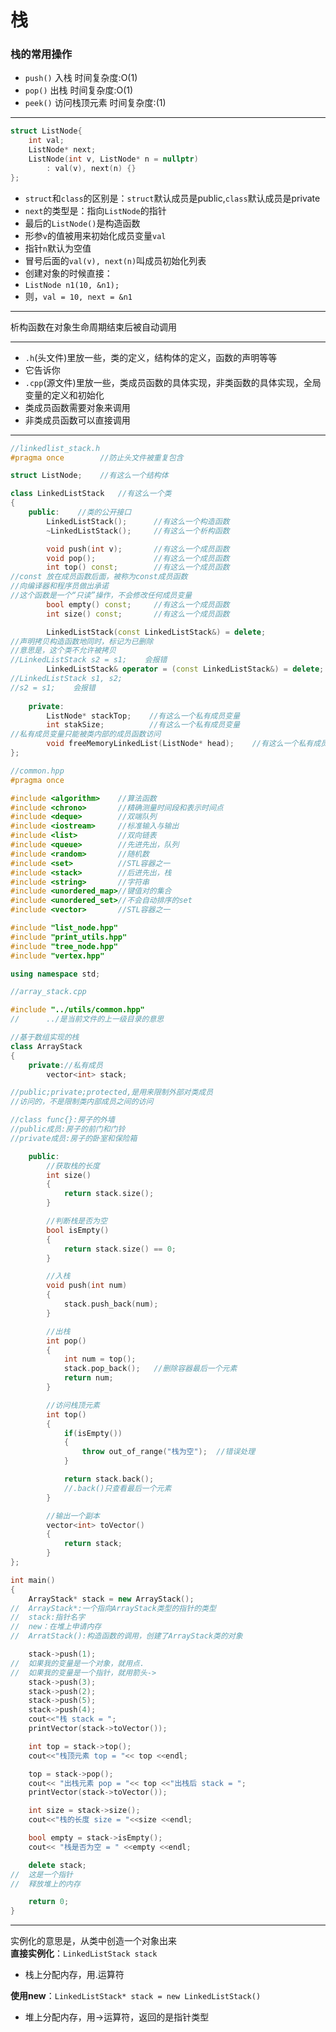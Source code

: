 # 栈
### 栈的常用操作
- `push()`  入栈  时间复杂度:O(1)  
- `pop()`   出栈  时间复杂度:O(1)
- `peek()`  访问栈顶元素  时间复杂度:(1)

---
```cpp
struct ListNode{
    int val;
    ListNode* next;
    ListNode(int v, ListNode* n = nullptr)
        : val(v), next(n) {}
};
```

- `struct`和`class`的区别是：`struct`默认成员是public,`class`默认成员是private
- `next`的类型是：指向`ListNode`的指针
- 最后的`ListNode()`是构造函数
- 形参`v`的值被用来初始化成员变量`val`
- 指针`n`默认为空值
- 冒号后面的`val(v), next(n)`叫成员初始化列表
- 创建对象的时候直接：
- `ListNode n1(10, &n1);`
- 则，`val = 10, next = &n1`

---

析构函数在对象生命周期结束后被自动调用  

---

- `.h`(头文件)里放一些，类的定义，结构体的定义，函数的声明等等
- 它告诉你
- `.cpp`(源文件)里放一些，类成员函数的具体实现，非类函数的具体实现，全局变量的定义和初始化
- 类成员函数需要对象来调用
- 非类成员函数可以直接调用

---

```cpp
//linkedlist_stack.h
#pragma once        //防止头文件被重复包含

struct ListNode;    //有这么一个结构体

class LinkedListStack   //有这么一个类
{
    public:    //类的公开接口
        LinkedListStack();      //有这么一个构造函数
        ~LinkedListStack();     //有这么一个析构函数

        void push(int v);       //有这么一个成员函数
        void pop();             //有这么一个成员函数
        int top() const;        //有这么一个成员函数
//const 放在成员函数后面，被称为const成员函数
//向编译器和程序员做出承诺
//这个函数是一个“只读”操作，不会修改任何成员变量
        bool empty() const;     //有这么一个成员函数
        int size() const;       //有这么一个成员函数

        LinkedListStack(const LinkedListStack&) = delete;
//声明拷贝构造函数地同时，标记为已删除
//意思是，这个类不允许被拷贝
//LinkedListStack s2 = s1;    会报错
        LinkedListStack& operator = (const LinkedListStack&) = delete;
//LinkedListStack s1, s2;
//s2 = s1;    会报错
    
    private:
        ListNode* stackTop;    //有这么一个私有成员变量
        int stakSize;          //有这么一个私有成员变量
//私有成员变量只能被类内部的成员函数访问
        void freeMemoryLinkedList(ListNode* head);    //有这么一个私有成员函数
};
``` 
```cpp
//common.hpp
#pragma once

#include <algorithm>	//算法函数
#include <chrono>		//精确测量时间段和表示时间点
#include <deque>		//双端队列
#include <iostream>		//标准输入与输出
#include <list>			//双向链表
#include <queue>		//先进先出，队列
#include <random>		//随机数
#include <set>			//STL容器之一
#include <stack>		//后进先出，栈
#include <string>		//字符串
#include <unordered_map>//键值对的集合
#include <unordered_set>//不会自动排序的set
#include <vector>		//STL容器之一

#include "list_node.hpp"
#include "print_utils.hpp"
#include "tree_node.hpp"
#include "vertex.hpp"

using namespace std;

```

```cpp
//array_stack.cpp

#include "../utils/common.hpp"
//		../是当前文件的上一级目录的意思

//基于数组实现的栈
class ArrayStack
{
	private://私有成员
		vector<int> stack;

//public;private;protected,是用来限制外部对类成员
//访问的，不是限制类内部成员之间的访问

//class func{}:房子的外墙
//public成员:房子的前门和门铃
//private成员:房子的卧室和保险箱

	public:
		//获取栈的长度
		int size()
		{
			return stack.size();
		}	

		//判断栈是否为空
		bool isEmpty()
		{
			return stack.size() == 0;
		}

		//入栈
		void push(int num)
		{
			stack.push_back(num);
		}

		//出栈
		int pop()
		{
			int num = top();
			stack.pop_back();	//删除容器最后一个元素
			return num;
		}

		//访问栈顶元素
		int top()
		{
			if(isEmpty())
			{
				throw out_of_range("栈为空");	//错误处理
			}

			return stack.back();
			//.back()只查看最后一个元素
		}

		//输出一个副本
		vector<int> toVector()
		{
			return stack;
		}
};

int main()
{
	ArrayStack* stack = new ArrayStack();
//	ArrayStack*:一个指向ArrayStack类型的指针的类型
//	stack:指针名字
//	new：在堆上申请内存
//	ArratStack():构造函数的调用，创建了ArrayStack类的对象

	stack->push(1);
//	如果我的变量是一个对象，就用点.
//	如果我的变量是一个指针，就用箭头->
	stack->push(3);
	stack->push(2);
	stack->push(5);
	stack->push(4);
	cout<<"栈 stack = ";
	printVector(stack->toVector());

	int top = stack->top();
	cout<<"栈顶元素 top = "<< top <<endl;

	top = stack->pop();
	cout<< "出栈元素 pop = "<< top <<"出栈后 stack = ";
	printVector(stack->toVector());

	int size = stack->size();
	cout<<"栈的长度 size = "<<size <<endl;

	bool empty = stack->isEmpty();
	cout<< "栈是否为空 = " <<empty <<endl;

	delete stack;
//	这是一个指针
//	释放堆上的内存

	return 0;
}
```

---

实例化的意思是，从类中创造一个对象出来  
**直接实例化**：`LinkedListStack stack`  

- 栈上分配内存，用.运算符

**使用new**：`LinkedListStack* stack = new LinkedListStack()`  

- 堆上分配内存，用->运算符，返回的是指针类型


